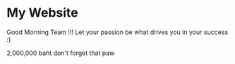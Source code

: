 # My Website
Good Morning Team !!! Let your passion be what drives you in your success :)

2,000,000 baht don't forget that paw
